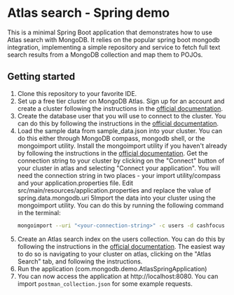 # Atlas search - Spring demo

This is a minimal Spring Boot application that demonstrates how 
to use Atlas search with MongoDB.
It relies on the popular spring boot mongodb integration, 
implementing a simple repository and service to fetch full text 
search results from a MongoDB collection and map them to POJOs.

## Getting started
1. Clone this repository to your favorite IDE.
2. Set up a free tier cluster on MongoDB Atlas. Sign up for an account 
   and create a cluster following the instructions in the 
   [official documentation](https://docs.atlas.mongodb.com/getting-started/).
3. Create the database user that you will use to connect to the cluster. 
   You can do this by following the instructions in the 
   [official documentation](https://docs.atlas.mongodb.com/security-add-mongodb-users/).
4. Load the sample data from sample_data.json into your cluster. You can
do this either through MongoDB compass, mongodb shell, or the mongoimport
utility. Install the mongoimport utility if you haven't already by following
the instructions in the [official documentation](https://docs.mongodb.com/database-tools/installation/installation/).
Get the connection string to your cluster by clicking on the "Connect" button of your cluster
in atlas and selecting "Connect your application". You will need the connection string
in two places - your import utility/compass and your application.properties file.
Edit src/main/resources/application.properties and replace the value of spring.data.mongodb.uri
5Import the data into your cluster using the mongoimport utility. 
   You can do this by running the following command in the terminal:
   ```bash
   mongoimport --uri "<your-connection-string>" -c users -d cashfocus -f ./sample_data/users.json
   ```
5. Create an Atlas search index on the users collection. You can do this by following the instructions in the 
   [official documentation](https://docs.atlas.mongodb.com/reference/atlas-search/create-index/). The easiest
way to do so is navigating to your cluster on atlas, clicking on the "Atlas Search" tab, and following the instructions.
6. Run the application (com.mongodb.demo.AtlasSpringApplication)
7. You can now access the application at http://localhost:8080. You can import
`postman_collection.json` for some example requests.